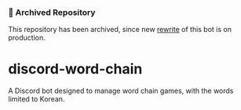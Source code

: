 ### 📜 Archived Repository
This repository has been archived, since new [rewrite](https://github.com/SuhJae/kkeutmal) of this bot is on production.

# discord-word-chain
A Discord bot designed to manage word chain games, with the words limited to Korean.
